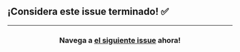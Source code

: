 ## ¡Considera este issue terminado! :white_check_mark:

<hr>
<h3 align="center">Navega a <a href="{{ issueURL }}">el siguiente issue</a> ahora!</h3>
